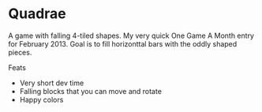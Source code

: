 Quadrae
=======

A game with falling 4-tiled shapes. My very quick One Game A Month entry for February 2013.
Goal is to fill horizonttal bars with the oddly shaped pieces.

Feats
- Very short dev time
- Falling blocks that you can move and rotate
- Happy colors

